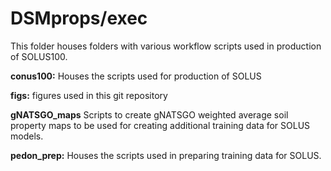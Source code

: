 
<!-- README.md is generated from README.Rmd. Please edit that file -->

# DSMprops/exec

<!-- badges: start -->
<!-- badges: end -->

This folder houses folders with various workflow scripts used in
production of SOLUS100.

**conus100:** Houses the scripts used for production of SOLUS

**figs:** figures used in this git repository

**gNATSGO_maps** Scripts to create gNATSGO weighted average soil
property maps to be used for creating additional training data for SOLUS
models.

**pedon_prep:** Houses the scripts used in preparing training data for
SOLUS.
